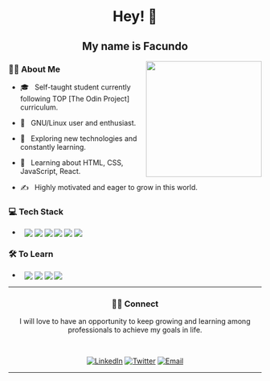 ### <h1 align='center'>Hey! 👋</h1><h2 align='center'> My name is Facundo</h2>

<img align='right' src="https://media.giphy.com/media/M9gbBd9nbDrOTu1Mqx/giphy.gif" width="230">

<h3> 👨🏻 About Me </h3>



- 🎓 &nbsp; Self-taught student currently following TOP [The Odin Project] curriculum.

- 🤖 &nbsp; GNU/Linux user and enthusiast.

- 🤔 &nbsp; Exploring new technologies and constantly learning.

- 🌱 &nbsp; Learning about HTML, CSS, JavaScript, React.

- ✍️ &nbsp; Highly motivated and eager to grow in this world.


<h3> 💻 Tech Stack</h3>

- &nbsp; <img align='center' src="https://img.shields.io/badge/HTML5-E34F26?style=for-the-badge&logo=html5&logoColor=white" />  <img align='center' src="https://img.shields.io/badge/CSS3-1572B6?style=for-the-badge&logo=css3&logoColor=white" />  <img align='center' src="https://img.shields.io/badge/JavaScript-323330?style=for-the-badge&logo=javascript&logoColor=F7DF1E" /> <img align='center' src="https://img.shields.io/badge/Sass-CC6699?style=for-the-badge&logo=sass&logoColor=white" />  <img align='center' src="https://img.shields.io/badge/GIT-E44C30?style=for-the-badge&logo=git&logoColor=white" />  <img align='center' src="https://img.shields.io/badge/GitHub-100000?style=for-the-badge&logo=github&logoColor=white" /> 


<h3> 🛠 To Learn</h3>

- &nbsp; <img align='center' src="https://img.shields.io/badge/React-20232A?style=for-the-badge&logo=react&logoColor=61DAFB)" />  <img  align='center' src="https://img.shields.io/badge/Node.js-339933?style=for-the-badge&logo=nodedotjs&logoColor=white" />  <img align='center' src="https://img.shields.io/badge/Express.js-000000?style=for-the-badge&logo=express&logoColor=white" />  <img align='center' src="https://img.shields.io/badge/MongoDB-4EA94B?style=for-the-badge&logo=mongodb&logoColor=white" />


<hr>

<h3 align='center'> 🤝🏻 Connect </h3>
<p align='center'>I will love to have an opportunity to keep growing and learning among professionals to achieve my goals in life.<p>

<br>

<p align='center'><a href="https://www.linkedin.com/in/facjs/"><img alt="LinkedIn" src="https://img.shields.io/badge/LinkedIn-Facundo%20Olivera-blue?style=flat-square&logo=linkedin"></a>
<a href="https://www.twitter.com/facjsx"><img alt="Twitter" src="https://img.shields.io/badge/Twitter-facjsx-blue?style=flat-square&logo=twitter"></a>
<a href="mailto:fcjsx@pm.me"><img alt="Email" src="https://img.shields.io/badge/Email-fcjsx@pm.me-blue?style=flat-square&logo=protonmail"></a></p>


<hr>





